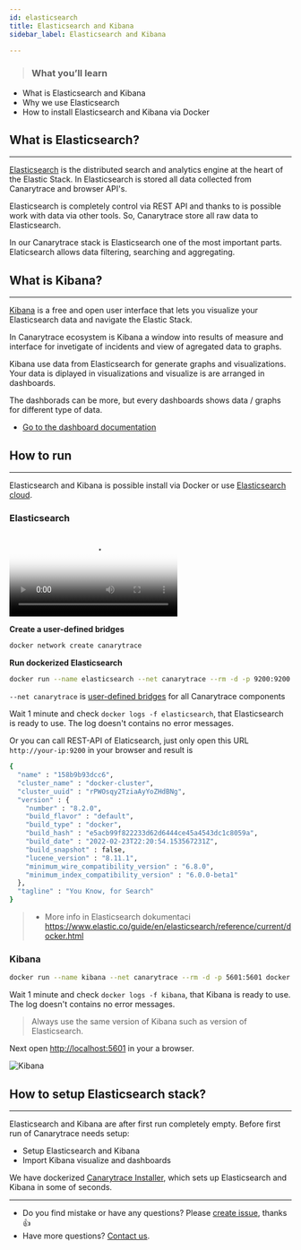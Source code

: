 ```yaml
---
id: elasticsearch
title: Elasticsearch and Kibana
sidebar_label: Elasticsearch and Kibana

---
```


> ### What you’ll learn
- What is Elasticsearch and Kibana
- Why we use Elasticsearch
- How to install Elasticsearch and Kibana via Docker

## What is Elasticsearch?
---
[Elasticsearch](https://www.elastic.co/elasticsearch/) is the distributed search and analytics engine at the heart of the Elastic Stack. In Elasticsearch is stored all data collected from Canarytrace and browser API's.

Elasticsearch is completely control via REST API and thanks to is possible work with data via other tools. So, Canarytrace store all raw data to Elasticsearch.

In our Canarytrace stack is Elasticsearch one of the most important parts. Elaticsearch allows data filtering, searching and aggregating.


## What is Kibana?
---

[Kibana](https://www.elastic.co/kibana/) is a free and open user interface that lets you visualize your Elasticsearch data and navigate the Elastic Stack.

In Canarytrace ecosystem is Kibana a window into results of measure and interface for invetigate of incidents and view of agregated data to graphs.

Kibana use data from Elasticsearch for generate graphs and visualizations. Your data is diplayed in visualizations and visualize is are arranged in dashboards.

The dashborads can be more, but every dashboards shows data / graphs for different type of data.

- [Go to the dashboard documentation](/docs/features/dashboards)

## How to run
---

Elasticsearch and Kibana is possible install via Docker or use [Elasticsearch cloud](https://cloud.elastic.co/login).

### Elasticsearch

<video poster="https://canarytrace.com/src/screencast/installer.png" preload autoplay controls className="screencast">
  <source type="video/mp4" src="https://canarytrace.com/src/screencast/run-elastic-kibana.mp4"></source>
</video>


**Create a user-defined bridges**

```bash
docker network create canarytrace
```

**Run dockerized Elasticsearch**

```bash
docker run --name elasticsearch --net canarytrace --rm -d -p 9200:9200 -p 9300:9300 -e "discovery.type=single-node" -e ES_SETTING_XPACK_SECURITY_ENABLED=false -e ES_SETTING_ACTION_DESTRUCTIVE__REQUIRES__NAME=false docker.elastic.co/elasticsearch/elasticsearch:8.2.0 bin/elasticsearch -Enetwork.host=0.0.0.0

```

`--net canarytrace` is [user-defined bridges](https://docs.docker.com/network/bridge/) for all Canarytrace components

Wait 1 minute and check `docker logs -f elasticsearch`, that Elasticsearch is ready to use. The log doesn't contains no error messages.

Or you can call REST-API of Elaticsearch, just only open this URL `http://your-ip:9200` in your browser and result is

```bash
{
  "name" : "158b9b93dcc6",
  "cluster_name" : "docker-cluster",
  "cluster_uuid" : "rPWOsqy2TziaAyYoZHdBNg",
  "version" : {
    "number" : "8.2.0",
    "build_flavor" : "default",
    "build_type" : "docker",
    "build_hash" : "e5acb99f822233d62d6444ce45a4543dc1c8059a",
    "build_date" : "2022-02-23T22:20:54.153567231Z",
    "build_snapshot" : false,
    "lucene_version" : "8.11.1",
    "minimum_wire_compatibility_version" : "6.8.0",
    "minimum_index_compatibility_version" : "6.0.0-beta1"
  },
  "tagline" : "You Know, for Search"
}
```

> - More info in Elasticsearch dokumentaci https://www.elastic.co/guide/en/elasticsearch/reference/current/docker.html


### Kibana

```bash
docker run --name kibana --net canarytrace --rm -d -p 5601:5601 docker.elastic.co/kibana/kibana:8.2.0

```

Wait 1 minute and check `docker logs -f kibana`, that Kibana is ready to use. The log doesn't contains no error messages.


> Always use the same version of Kibana such as version of Elasticsearch.


Next open [http://localhost:5601](http://localhost:5601) in your a browser. 

![Kibana](https://canarytrace.com/src/screencast/kibana-home-page.png)


## How to setup Elasticsearch stack?
---

Elasticsearch and Kibana are after first run completely empty. Before first run of Canarytrace needs setup:

- Setup Elasticsearch and Kibana
- Import Kibana visualize and dashboards

We have dockerized [Canarytrace Installer](/docs/features/installer), which sets up Elasticsearch and Kibana in some of seconds.

---

- Do you find mistake or have any questions? Please [create issue](https://github.com/canarytrace/documentation/issues/new/choose), thanks 👍
- Have more questions? [Contact us](/docs/support/contactus).